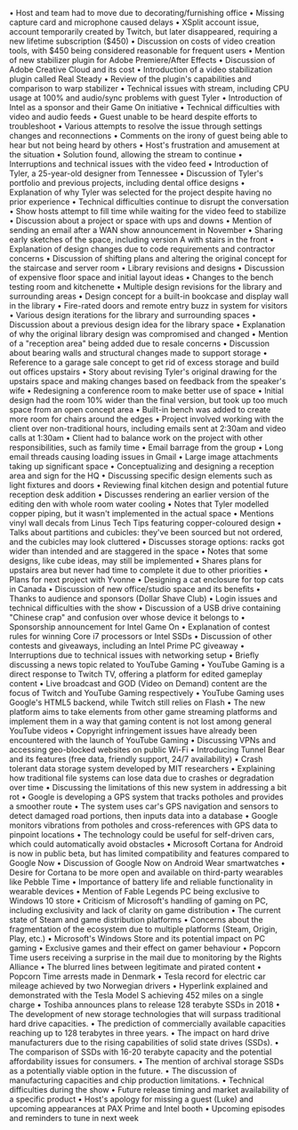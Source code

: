 • Host and team had to move due to decorating/furnishing office
• Missing capture card and microphone caused delays
• XSplit account issue, account temporarily created by Twitch, but later disappeared, requiring a new lifetime subscription ($450)
• Discussion on costs of video creation tools, with $450 being considered reasonable for frequent users
• Mention of new stabilizer plugin for Adobe Premiere/After Effects
• Discussion of Adobe Creative Cloud and its cost
• Introduction of a video stabilization plugin called Real Steady
• Review of the plugin's capabilities and comparison to warp stabilizer
• Technical issues with stream, including CPU usage at 100% and audio/sync problems with guest Tyler
• Introduction of Intel as a sponsor and their Game On initiative
• Technical difficulties with video and audio feeds
• Guest unable to be heard despite efforts to troubleshoot
• Various attempts to resolve the issue through settings changes and reconnections
• Comments on the irony of guest being able to hear but not being heard by others
• Host's frustration and amusement at the situation
• Solution found, allowing the stream to continue
• Interruptions and technical issues with the video feed
• Introduction of Tyler, a 25-year-old designer from Tennessee
• Discussion of Tyler's portfolio and previous projects, including dental office designs
• Explanation of why Tyler was selected for the project despite having no prior experience
• Technical difficulties continue to disrupt the conversation
• Show hosts attempt to fill time while waiting for the video feed to stabilize
• Discussion about a project or space with ups and downs
• Mention of sending an email after a WAN show announcement in November
• Sharing early sketches of the space, including version A with stairs in the front
• Explanation of design changes due to code requirements and contractor concerns
• Discussion of shifting plans and altering the original concept for the staircase and server room
• Library revisions and designs
• Discussion of expensive floor space and initial layout ideas
• Changes to the bench testing room and kitchenette
• Multiple design revisions for the library and surrounding areas
• Design concept for a built-in bookcase and display wall in the library
• Fire-rated doors and remote entry buzz in system for visitors
• Various design iterations for the library and surrounding spaces
• Discussion about a previous design idea for the library space
• Explanation of why the original library design was compromised and changed
• Mention of a "reception area" being added due to resale concerns
• Discussion about bearing walls and structural changes made to support storage
• Reference to a garage sale concept to get rid of excess storage and build out offices upstairs
• Story about revising Tyler's original drawing for the upstairs space and making changes based on feedback from the speaker's wife
• Redesigning a conference room to make better use of space
• Initial design had the room 10% wider than the final version, but took up too much space from an open concept area
• Built-in bench was added to create more room for chairs around the edges
• Project involved working with the client over non-traditional hours, including emails sent at 2:30am and video calls at 1:30am
• Client had to balance work on the project with other responsibilities, such as family time
• Email barrage from the group
• Long email threads causing loading issues in Gmail
• Large image attachments taking up significant space
• Conceptualizing and designing a reception area and sign for the HQ
• Discussing specific design elements such as light fixtures and doors
• Reviewing final kitchen design and potential future reception desk addition
• Discusses rendering an earlier version of the editing den with whole room water cooling
• Notes that Tyler modelled copper piping, but it wasn't implemented in the actual space
• Mentions vinyl wall decals from Linus Tech Tips featuring copper-coloured design
• Talks about partitions and cubicles: they've been sourced but not ordered, and the cubicles may look cluttered
• Discusses storage options: racks got wider than intended and are staggered in the space
• Notes that some designs, like cube ideas, may still be implemented
• Shares plans for upstairs area but never had time to complete it due to other priorities
• Plans for next project with Yvonne
• Designing a cat enclosure for top cats in Canada
• Discussion of new office/studio space and its benefits
• Thanks to audience and sponsors (Dollar Shave Club)
• Login issues and technical difficulties with the show
• Discussion of a USB drive containing "Chinese crap" and confusion over whose device it belongs to
• Sponsorship announcement for Intel Game On
• Explanation of contest rules for winning Core i7 processors or Intel SSDs
• Discussion of other contests and giveaways, including an Intel Prime PC giveaway
• Interruptions due to technical issues with networking setup
• Briefly discussing a news topic related to YouTube Gaming
• YouTube Gaming is a direct response to Twitch TV, offering a platform for edited gameplay content
• Live broadcast and GOD (Video on Demand) content are the focus of Twitch and YouTube Gaming respectively
• YouTube Gaming uses Google's HTML5 backend, while Twitch still relies on Flash
• The new platform aims to take elements from other game streaming platforms and implement them in a way that gaming content is not lost among general YouTube videos
• Copyright infringement issues have already been encountered with the launch of YouTube Gaming
• Discussing VPNs and accessing geo-blocked websites on public Wi-Fi
• Introducing Tunnel Bear and its features (free data, friendly support, 24/7 availability)
• Crash tolerant data storage system developed by MIT researchers
• Explaining how traditional file systems can lose data due to crashes or degradation over time
• Discussing the limitations of this new system in addressing a bit rot
• Google is developing a GPS system that tracks potholes and provides a smoother route
• The system uses car's GPS navigation and sensors to detect damaged road portions, then inputs data into a database
• Google monitors vibrations from potholes and cross-references with GPS data to pinpoint locations
• The technology could be useful for self-driven cars, which could automatically avoid obstacles
• Microsoft Cortana for Android is now in public beta, but has limited compatibility and features compared to Google Now
• Discussion of Google Now on Android Wear smartwatches
• Desire for Cortana to be more open and available on third-party wearables like Pebble Time
• Importance of battery life and reliable functionality in wearable devices
• Mention of Fable Legends PC being exclusive to Windows 10 store
• Criticism of Microsoft's handling of gaming on PC, including exclusivity and lack of clarity on game distribution
• The current state of Steam and game distribution platforms
• Concerns about the fragmentation of the ecosystem due to multiple platforms (Steam, Origin, Play, etc.)
• Microsoft's Windows Store and its potential impact on PC gaming
• Exclusive games and their effect on gamer behaviour
• Popcorn Time users receiving a surprise in the mail due to monitoring by the Rights Alliance
• The blurred lines between legitimate and pirated content
• Popcorn Time arrests made in Denmark
• Tesla record for electric car mileage achieved by two Norwegian drivers
• Hyperlink explained and demonstrated with the Tesla Model S achieving 452 miles on a single charge
• Toshiba announces plans to release 128 terabyte SSDs in 2018
• The development of new storage technologies that will surpass traditional hard drive capacities.
• The prediction of commercially available capacities reaching up to 128 terabytes in three years.
• The impact on hard drive manufacturers due to the rising capabilities of solid state drives (SSDs).
• The comparison of SSDs with 16-20 terabyte capacity and the potential affordability issues for consumers.
• The mention of archival storage SSDs as a potentially viable option in the future.
• The discussion of manufacturing capacities and chip production limitations.
• Technical difficulties during the show
• Future release timing and market availability of a specific product
• Host's apology for missing a guest (Luke) and upcoming appearances at PAX Prime and Intel booth
• Upcoming episodes and reminders to tune in next week